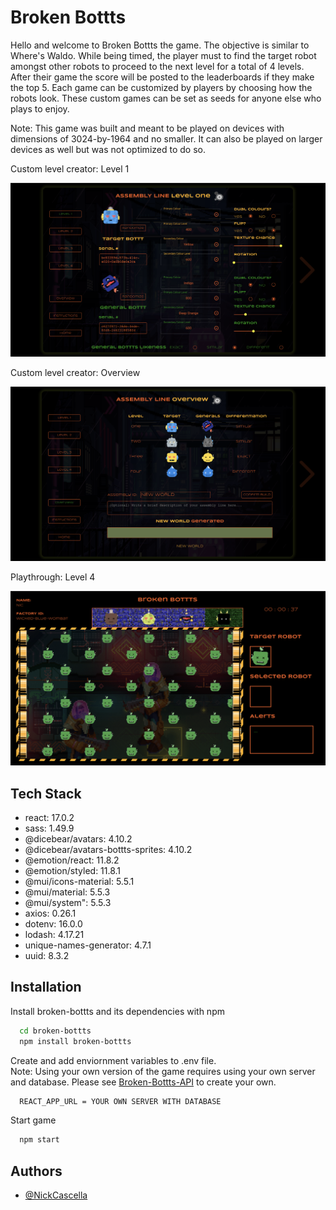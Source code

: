 
# Broken Bottts

Hello and welcome to Broken Bottts the game. The objective is similar to Where's Waldo. While being timed, the player 
must to find the target robot amongst other robots to proceed to the next level for a total of 4 levels. After their game the score will be posted to the leaderboards if they make the top 5. Each game can be customized by players by choosing how the robots look. These custom games can be set as seeds for anyone else who plays to enjoy.

Note: This game was built and meant to be played on devices with dimensions of 3024-by-1964 and no smaller. It can also be played on larger devices as well but was not optimized to do so.

Custom level creator: Level 1

<img src="./src/assets/images/levelOneCustom.png"
     alt="Markdown Monster icon"
     style="width: 35rem;" />

Custom level creator: Overview

<img src="./src/assets/images/overview.png"
     alt="Markdown Monster icon"
     style="width: 35rem;" />

Playthrough: Level 4

<img src="./src/assets/images/levelFourPlaying.png"
     alt="Markdown Monster icon"
     style="width: 35rem;" />

## Tech Stack

- react: 17.0.2
- sass: 1.49.9
- @dicebear/avatars: 4.10.2
- @dicebear/avatars-bottts-sprites: 4.10.2
- @emotion/react: 11.8.2
- @emotion/styled: 11.8.1
- @mui/icons-material: 5.5.1
- @mui/material: 5.5.3
- @mui/system": 5.5.3
- axios: 0.26.1
- dotenv: 16.0.0
- lodash: 4.17.21
- unique-names-generator: 4.7.1
- uuid: 8.3.2




## Installation

Install broken-bottts and its dependencies with npm

```bash
  cd broken-bottts
  npm install broken-bottts
```

Create and add enviornment variables to .env file.   
Note: Using your own version of the game requires using your own server and database.
Please see [Broken-Bottts-API](https://github.com/NickCascella/broken-bottts-api) to create your own.

```bash
  REACT_APP_URL = YOUR OWN SERVER WITH DATABASE
```
    
Start game
```bash
  npm start
```

## Authors

- [@NickCascella](https://www.github.com/NickCascella)

